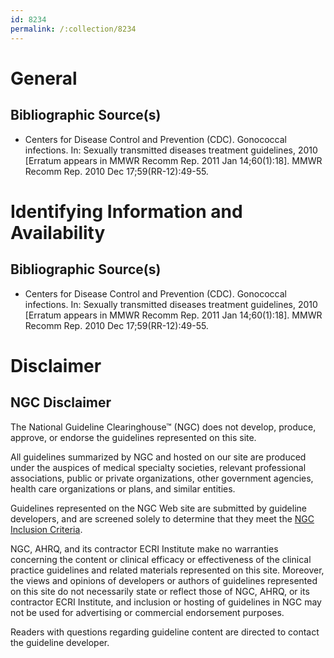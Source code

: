 ```yaml
---
id: 8234
permalink: /:collection/8234
---
```


# General

## Bibliographic Source(s)

- Centers for Disease Control and Prevention (CDC). Gonococcal infections. In: Sexually transmitted diseases treatment guidelines, 2010 [Erratum appears in MMWR Recomm Rep. 2011 Jan 14;60(1):18]. MMWR Recomm Rep. 2010 Dec 17;59(RR-12):49-55.

# Identifying Information and Availability

## Bibliographic Source(s)

- Centers for Disease Control and Prevention (CDC). Gonococcal infections. In: Sexually transmitted diseases treatment guidelines, 2010 [Erratum appears in MMWR Recomm Rep. 2011 Jan 14;60(1):18]. MMWR Recomm Rep. 2010 Dec 17;59(RR-12):49-55.

# Disclaimer

## NGC Disclaimer

The National Guideline Clearinghouse™ (NGC) does not develop, produce, approve, or endorse the guidelines represented on this site.

All guidelines summarized by NGC and hosted on our site are produced under the auspices of medical specialty societies, relevant professional associations, public or private organizations, other government agencies, health care organizations or plans, and similar entities.

Guidelines represented on the NGC Web site are submitted by guideline developers, and are screened solely to determine that they meet the [NGC Inclusion Criteria](/help-and-about/summaries/inclusion-criteria).

NGC, AHRQ, and its contractor ECRI Institute make no warranties concerning the content or clinical efficacy or effectiveness of the clinical practice guidelines and related materials represented on this site. Moreover, the views and opinions of developers or authors of guidelines represented on this site do not necessarily state or reflect those of NGC, AHRQ, or its contractor ECRI Institute, and inclusion or hosting of guidelines in NGC may not be used for advertising or commercial endorsement purposes.

Readers with questions regarding guideline content are directed to contact the guideline developer.

